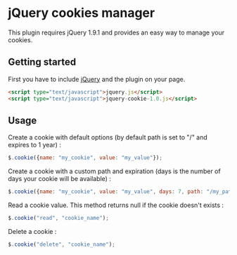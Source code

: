 jQuery cookies manager
======================

This plugin requires jQuery 1.9.1 and provides an easy way to manage your cookies.

## Getting started

First you have to include [jQuery](http://jquery.com/) and the plugin on your page.

```html
<script type="text/javascript">jquery.js</script>
<script type="text/javascript">jquery-cookie-1.0.js</script>
```
## Usage

Create a cookie with default options (by default path is set to "/" and expires to 1 year) :

```javascript
$.cookie({name: "my_cookie", value: "my_value"});
```
Create a cookie with a custom path and expiration (days is the number of days your cookie will be available) :

```javascript
$.cookie({name: "my_cookie", value: "my_value", days: 7, path: "/my_path"});
```

Read a cookie value. This method returns null if the cookie doesn't exists :

```javascript
$.cookie("read", "cookie_name");
```

Delete a cookie : 

```javascript
$.cookie("delete", "cookie_name");
```
